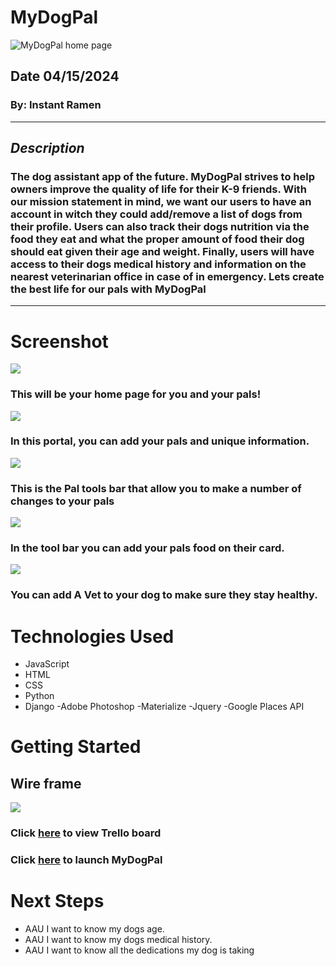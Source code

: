 # MyDogPal
![MyDogPal home page](https://i.imgur.com/ssww6v6.png)
## Date 04/15/2024
### By: Instant Ramen
***
## ***Description***
### The dog assistant app of the future. MyDogPal strives to help owners improve the quality of life for their K-9 friends. With our mission statement in mind, we want our users to have an account in witch they could add/remove a list of dogs from their profile. Users can also track their dogs nutrition via the food they eat and what the proper amount of food their dog should eat given their age and weight. Finally, users will have access to their dogs medical history and information on the nearest veterinarian office in case of in emergency. Lets create the best life for our pals with MyDogPal
***
# Screenshot

<img src="https://i.imgur.com/eMcEmAm.png">

### This will be your home page for you and your pals!


<img src="https://i.imgur.com/O0kxdVL.png">

### In this portal, you can add your pals and unique information.

<img src="https://i.imgur.com/qhcaeUB.png">

### This is the Pal tools bar that allow you to make a number of changes to your pals

<img src="https://i.imgur.com/8je9pFw.png">

### In the tool bar you can add your pals food on their card. 

<img src="https://i.imgur.com/50Bqobf.png">

### You can add A Vet to your dog to make sure they stay healthy.




# Technologies Used

- JavaScript
- HTML
- CSS
- Python
- Django
-Adobe Photoshop
-Materialize
-Jquery
-Google Places API


# Getting Started

## Wire frame 
<img src="https://i.imgur.com/5HmEBA9.png">

### Click [here](https://trello.com/b/EKYXtbsQ/general-assembly-sei-project-3mydogpal) to view Trello board
### Click [here]() to launch MyDogPal

# Next Steps

- AAU I want to know my dogs age.
- AAU I want to know my dogs medical history.
- AAU I want to know all the dedications my dog is taking
